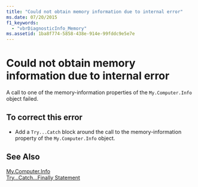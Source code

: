 ```yaml
---
title: "Could not obtain memory information due to internal error"
ms.date: 07/20/2015
f1_keywords: 
  - "vbrDiagnosticInfo_Memory"
ms.assetid: 1ba8f774-5858-438e-914e-99fddc9e5e7e
---
```

# Could not obtain memory information due to internal error
A call to one of the memory-information properties of the `My.Computer.Info` object failed.  
  
## To correct this error  
  
- Add a `Try...Catch` block around the call to the memory-information property of the `My.Computer.Info` object.  
  
## See Also  
 [My.Computer.Info](xref:Microsoft.VisualBasic.Devices.ComputerInfo)  
 [Try...Catch...Finally Statement](../../visual-basic/language-reference/statements/try-catch-finally-statement.md)
